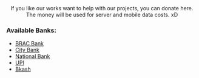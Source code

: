 <div align="center">
	If you like our works want to help with our projects, you can donate here. The money will be used for server and mobile data costs. xD
</div>

<div align="left">
	<h3>Available Banks:</h3>
</div>

- [BRAC Bank](./bank/brac_bank.md)
- [City Bank](./bank/city_bank.md)
- [National Bank](./bank/national_bank.md)
- [UPI](./bank/upi.md)
- [Bkash](./bank/mfs.md)
